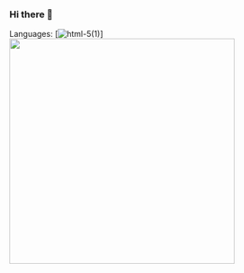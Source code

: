 ### Hi there 👋

<!--
**moadhamousti/moadhamousti** is a ✨ _special_ ✨ repository because its `README.md` (this file) appears on your GitHub profile.

Here are some ideas to get you started:

- 🔭 I’m currently working on ...
- 🌱 I’m currently learning ...
- 👯 I’m looking to collaborate on ...
- 🤔 I’m looking for help with ...
- 💬 Ask me about ...
- 📫 How to reach me: ...
- 😄 Pronouns: ...
- ⚡ Fun fact: ...
-->
 Languages:
[![html-5(1)](https://github.com/moadhamousti/moadhamousti/assets/118165767/c71c7ff9-f182-4f3e-90ae-bc8bf3ee131e)]
<img src="https://github-readme-stats.vercel.app/api?username=moadhamousti&show_icons=true&theme=ADD_THEME_HERE" width="400">
